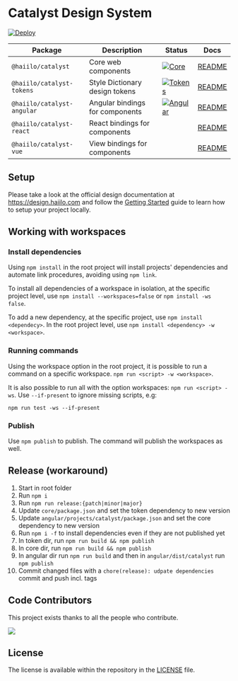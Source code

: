 # Catalyst Design System

[![Deploy](https://github.com/haiilo/catalyst/actions/workflows/deploy.yml/badge.svg)](https://github.com/haiilo/catalyst/actions/workflows/deploy.yml)

| Package | Description | Status | Docs |
| ------- | ----------- | ------ | ---- |
| `@haiilo/catalyst`           | Core web components               | [![Core](https://github.com/haiilo/catalyst/actions/workflows/core.yml/badge.svg)](https://github.com/haiilo/catalyst/actions/workflows/core.yml) | [README](https://github.com/haiilo/catalyst/blob/main/core/README.md) |
| `@haiilo/catalyst-tokens`    | Style Dictionary design tokens    | [![Tokens](https://github.com/haiilo/catalyst/actions/workflows/tokens.yml/badge.svg)](https://github.com/haiilo/catalyst/actions/workflows/tokens.yml) | [README](https://github.com/haiilo/catalyst/blob/main/tokens/README.md) |
| `@haiilo/catalyst-angular`   | Angular bindings for components   | [![Angular](https://github.com/haiilo/catalyst/actions/workflows/angular.yml/badge.svg)](https://github.com/haiilo/catalyst/actions/workflows/angular.yml) | [README](https://github.com/haiilo/catalyst/blob/main/angular/README.md) |
| `@haiilo/catalyst-react`     | React bindings for components     |  | [README](https://github.com/haiilo/catalyst/blob/main/react/README.md) |
| `@haiilo/catalyst-vue`       | View bindings for components      |  | [README](https://github.com/haiilo/catalyst/blob/main/vue/README.md) |

## Setup

Please take a look at the official design documentation at
https://design.haiilo.com and follow the [Getting Started](https://design.haiilo.com/7a807c8eb/p/12e811-getting-started)
guide to learn how to setup your project locally.

## Working with workspaces

### Install dependencies

Using `npm install` in the root project will install projects' dependencies and automate link procedures, avoiding using `npm link`.

To install all dependencies of a workspace in isolation, at the specific project level, use `npm install --workspaces=false` or `npm install -ws false`.

To add a new dependency, at the specific project, use `npm install <dependecy>`. In the root project level, use `npm install <dependency> -w <workspace>`.

### Running commands

Using the workspace option in the root project, it is possible to run a command on a specific workspace. `npm run <script> -w <workspace>`.

It is also possible to run all with the option workspaces: `npm run <script> -ws`.
Use `--if-present` to ignore missing scripts, e.g: 
```
npm run test -ws --if-present
``` 

### Publish

Use `npm publish` to publish. The command will publish the workspaces as well.


## Release (workaround)

1. Start in root folder
1. Run `npm i`
1. Run `npm run release:{patch|minor|major}`
1. Update `core/package.json` and set the token dependency to new version
1. Update `angular/projects/catalyst/package.json` and set the core dependency to new version
1. Run `npm i -f` to install dependencies even if they are not published yet
1. In token dir, run `npm run build && npm publish`
1. In core dir, run `npm run build && npm publish`
1. In angular dir run `npm run build` and then in `angular/dist/catalyst` run `npm publish`
1. Commit changed files with a `chore(release): udpate dependencies` commit and push incl. tags

## Code Contributors

This project exists thanks to all the people who contribute.

<a href="https://github.com/haiilo/catalyst/graphs/contributors">
  <img src="https://contrib.rocks/image?repo=haiilo/catalyst" />
</a>

## License

The license is available within the repository in the
[LICENSE](https://github.com/haiilo/catalyst/blob/main/LICENSE) file.
